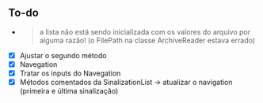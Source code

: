 ## To-do
- > a lista não está sendo inicializada com os valores do arquivo por alguma razão! (o FilePath na classe ArchiveReader estava errado)
- [x] Ajustar o segundo método
- [x] Navegation
- [x] Tratar os inputs do Navegation
- [x] Métodos comentados da SinalizationList -> atualizar o navigation (primeira e última sinalização)
